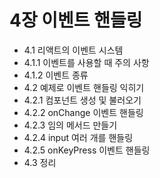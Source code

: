 # 4장 이벤트 핸들링
- 4.1 리액트의 이벤트 시스템
- 4.1.1 이벤트를 사용할 때 주의 사항
- 4.1.2 이벤트 종류
- 4.2 예제로 이벤트 핸들링 익히기
- 4.2.1 컴포넌트 생성 및 불러오기
- 4.2.2 onChange 이벤트 핸들링
- 4.2.3 임의 메서드 만들기
- 4.2.4 input 여러 개를 핸들링
- 4.2.5 onKeyPress 이벤트 핸들링
- 4.3 정리

